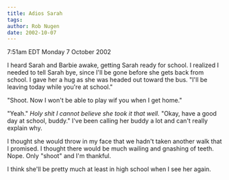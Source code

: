 ```yaml
---
title: Adios Sarah
tags: 
author: Rob Nugen
date: 2002-10-07
---
```


<p class=date>7:51am EDT Monday 7 October 2002</p>

<p>I heard Sarah and Barbie awake, getting Sarah ready for school.  I
realized I needed to tell Sarah bye, since I'll be gone before she
gets back from school.  I gave her a hug as she was headed out toward
the bus.  "I'll be leaving today while you're at school."</p>

<p>"Shoot.  Now I won't be able to play wif you when I get home."</p>

<p>"Yeah."  <em>Holy shit I cannot believe she took it that well.</em>
"Okay, have a good day at school, buddy."  I've been calling her buddy
a lot and can't really explain why.</p>

<p>I thought she would throw in my face that we hadn't taken another
walk that I promised.  I thought there would be much wailing and
gnashing of teeth.  Nope.  Only "shoot" and I'm thankful.</p>

<p>I think she'll be pretty much at least in high school when I see
her again.</p>

